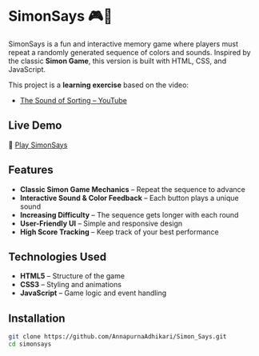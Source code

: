 # SimonSays 🎮🎵  

SimonSays is a fun and interactive memory game where players must repeat a randomly generated sequence of colors and sounds. Inspired by the classic **Simon Game**, this version is built with HTML, CSS, and JavaScript.  

This project is a **learning exercise** based on the video:  
- [The Sound of Sorting – YouTube](https://www.youtube.com/watch?v=n_ec3eowFLQ)  

## Live Demo  
🔗 [Play SimonSays](https://annapurnaadhikari.github.io/Simon_Says/)

## Features  
 - **Classic Simon Game Mechanics** – Repeat the sequence to advance  
 - **Interactive Sound & Color Feedback** – Each button plays a unique sound  
 - **Increasing Difficulty** – The sequence gets longer with each round  
 - **User-Friendly UI** – Simple and responsive design  
 - **High Score Tracking** – Keep track of your best performance  

## Technologies Used  
- **HTML5** – Structure of the game  
- **CSS3** – Styling and animations  
- **JavaScript** – Game logic and event handling  

## Installation
```bash
git clone https://github.com/AnnapurnaAdhikari/Simon_Says.git
cd simonsays